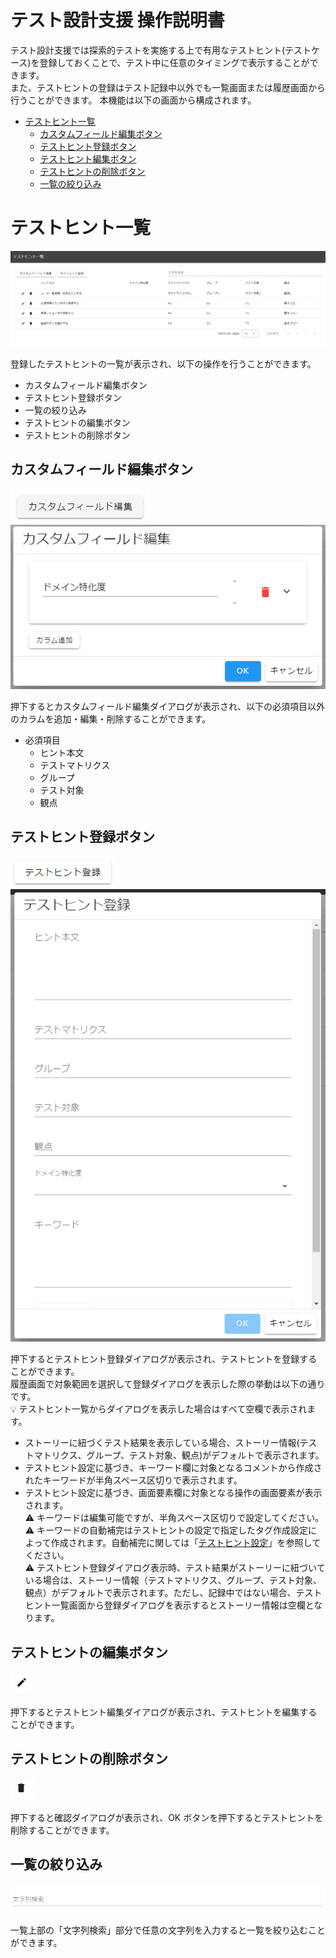 # テスト設計支援 操作説明書

テスト設計支援では探索的テストを実施する上で有用なテストヒント(テストケース)を登録しておくことで、テスト中に任意のタイミングで表示することができます。  
また、テストヒントの登録はテスト記録中以外でも一覧画面または履歴画面から行うことができます。
本機能は以下の画面から構成されます。

- [テストヒント一覧](#テストヒント一覧)
  - [カスタムフィールド編集ボタン](#カスタムフィールド編集ボタン)
  - [テストヒント登録ボタン](#テストヒント登録ボタン)
  - [テストヒント編集ボタン](#テストヒント編集ボタン)
  - [テストヒントの削除ボタン](#テストヒントの削除ボタン)
  - [一覧の絞り込み](#一覧の絞り込み)

# テストヒント一覧

<img src="./images/test-hint-list.png"/>

登録したテストヒントの一覧が表示され、以下の操作を行うことができます。

- カスタムフィールド編集ボタン
- テストヒント登録ボタン
- 一覧の絞り込み
- テストヒントの編集ボタン
- テストヒントの削除ボタン

## カスタムフィールド編集ボタン

 <img src="./images/edit-custom-field-button.png"/>

<img src="./images/edit-custom-field-dialog.png"/>

押下するとカスタムフィールド編集ダイアログが表示され、以下の必須項目以外のカラムを追加・編集・削除することができます。

- 必須項目
  - ヒント本文
  - テストマトリクス
  - グループ
  - テスト対象
  - 観点

## テストヒント登録ボタン

<img src="./images/register-test-hint-button.png"/>

<img src="./images/register-test-hint-dialog.png"/>

押下するとテストヒント登録ダイアログが表示され、テストヒントを登録することができます。  
履歴画面で対象範囲を選択して登録ダイアログを表示した際の挙動は以下の通りです。  
:bulb: テストヒント一覧からダイアログを表示した場合はすべて空欄で表示されます。

- ストーリーに紐づくテスト結果を表示している場合、ストーリー情報(テストマトリクス、グループ、テスト対象、観点)がデフォルトで表示されます。
- テストヒント設定に基づき、キーワード欄に対象となるコメントから作成されたキーワードが半角スペース区切りで表示されます。
- テストヒント設定に基づき、画面要素欄に対象となる操作の画面要素が表示されます。  
  :warning: キーワードは編集可能ですが、半角スペース区切りで設定してください。  
  :warning: キーワードの自動補完はテストヒントの設定で指定したタグ作成設定によって作成されます。自動補完に関しては「[テストヒント設定](../others/manual-config.md/#テストヒント設定)」を参照してください。  
  :warning: テストヒント登録ダイアログ表示時、テスト結果がストーリーに紐づいている場合は、ストーリー情報（テストマトリクス、グループ、テスト対象、観点）がデフォルトで表示されます。ただし、記録中ではない場合、テストヒント一覧画面から登録ダイアログを表示するとストーリー情報は空欄となります。

## テストヒントの編集ボタン

<img src="./images/edit-test-hint-button.png"/>　

押下するとテストヒント編集ダイアログが表示され、テストヒントを編集することができます。

## テストヒントの削除ボタン

<img src="./images/delete-test-hint-button.png"/>　

押下すると確認ダイアログが表示され、OK ボタンを押下するとテストヒントを削除することができます。

## 一覧の絞り込み

<img src="./images/search.png"/>

一覧上部の「文字列検索」部分で任意の文字列を入力すると一覧を絞り込むことができます。
